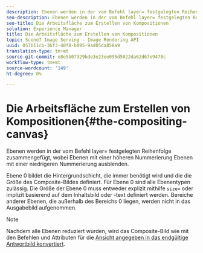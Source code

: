 ```yaml
---
description: Ebenen werden in der vom Befehl layer= festgelegten Reihenfolge zusammengefügt, wobei Ebenen mit einer höheren Nummerierung Ebenen mit einer niedrigeren Nummerierung ausblenden.
seo-description: Ebenen werden in der vom Befehl layer= festgelegten Reihenfolge zusammengefügt, wobei Ebenen mit einer höheren Nummerierung Ebenen mit einer niedrigeren Nummerierung ausblenden.
seo-title: Die Arbeitsfläche zum Erstellen von Kompositionen
solution: Experience Manager
title: Die Arbeitsfläche zum Erstellen von Kompositionen
topic: Scene7 Image Serving - Image Rendering API
uuid: 057b11cb-36f3-40f8-b095-9ad05da858a9
translation-type: tm+mt
source-git-commit: e8e5b07329bde3e23ee095d5022da62d67e9478c
workflow-type: tm+mt
source-wordcount: '149'
ht-degree: 0%

---
```



# Die Arbeitsfläche zum Erstellen von Kompositionen{#the-compositing-canvas}

Ebenen werden in der vom Befehl layer= festgelegten Reihenfolge zusammengefügt, wobei Ebenen mit einer höheren Nummerierung Ebenen mit einer niedrigeren Nummerierung ausblenden.

Ebene 0 bildet die Hintergrundschicht, die immer benötigt wird und die die Größe des Composite-Bildes definiert. Für Ebene 0 sind alle Ebenentypen zulässig. Die Größe der Ebene 0 muss entweder explizit mithilfe `size=` oder implizit basierend auf dem Inhaltsbild oder -text definiert werden. Bereiche anderer Ebenen, die außerhalb des Bereichs 0 liegen, werden nicht in das Ausgabebild aufgenommen.

>[!NOTE]
>
>Nachdem alle Ebenen reduziert wurden, wird das Composite-Bild wie mit den Befehlen und Attributen für die [Ansicht angegeben in das endgültige Antwortbild konvertiert](../../../../../../is-api/http-ref/image-serving-api-ref/c-http-protocol-reference/c-syntax-and-features/c-command-overview/r-view-commands-and-attributes.md#reference-8b3d637d080a47a4ba669a7f0de2ba90).

